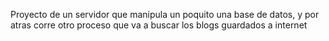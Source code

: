 Proyecto de un servidor que manipula un poquito una base de datos, y por atras corre otro proceso que va a buscar los blogs guardados a internet
